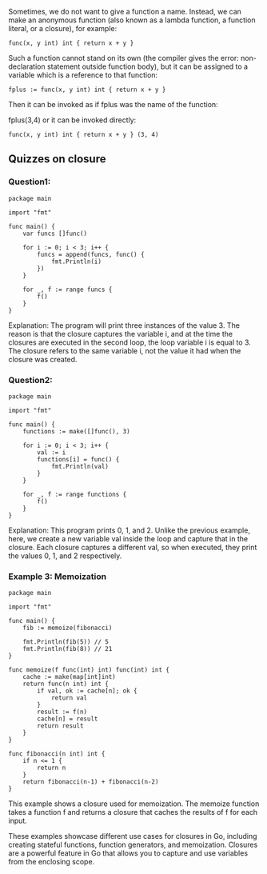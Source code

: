 Sometimes, we do not want to give a function a name. Instead, we can make an anonymous function (also known as a lambda function, a function literal, or a closure), for example:

```golang
func(x, y int) int { return x + y }
```

Such a function cannot stand on its own (the compiler gives the error: non-declaration statement outside function body), but it can be assigned to a variable which is a reference to that function:

```golang
fplus := func(x, y int) int { return x + y }
```

Then it can be invoked as if fplus was the name of the function:

fplus(3,4)
or it can be invoked directly:

```golang
func(x, y int) int { return x + y } (3, 4)
```

## Quizzes on closure
### Question1:
```golang
package main

import "fmt"

func main() {
    var funcs []func()

    for i := 0; i < 3; i++ {
        funcs = append(funcs, func() {
            fmt.Println(i)
        })
    }

    for _, f := range funcs {
        f()
    }
}
```
Explanation: The program will print three instances of the value 3. The reason is that the closure captures the variable i, 
and at the time the closures are executed in the second loop, the loop variable i is equal to 3. The closure refers to the same variable i, not the value it had when the closure was created.

### Question2:
```golang
package main

import "fmt"

func main() {
    functions := make([]func(), 3)

    for i := 0; i < 3; i++ {
        val := i
        functions[i] = func() {
            fmt.Println(val)
        }
    }

    for _, f := range functions {
        f()
    }
}
```
Explanation: This program prints 0, 1, and 2. Unlike the previous example, here, we create a new variable val inside the loop and capture that in the closure. Each closure captures a different val, so when executed, they print the values 0, 1, and 2 respectively.

### Example 3: Memoization

```golang
package main

import "fmt"

func main() {
    fib := memoize(fibonacci)

    fmt.Println(fib(5)) // 5
    fmt.Println(fib(8)) // 21
}

func memoize(f func(int) int) func(int) int {
    cache := make(map[int]int)
    return func(n int) int {
        if val, ok := cache[n]; ok {
            return val
        }
        result := f(n)
        cache[n] = result
        return result
    }
}

func fibonacci(n int) int {
    if n <= 1 {
        return n
    }
    return fibonacci(n-1) + fibonacci(n-2)
}
```
This example shows a closure used for memoization. The memoize function takes a function f and returns a closure that caches the results of f for each input.

These examples showcase different use cases for closures in Go, including creating stateful functions, function generators, and memoization. Closures are a powerful feature in Go that allows you to capture and use variables from the enclosing scope.


